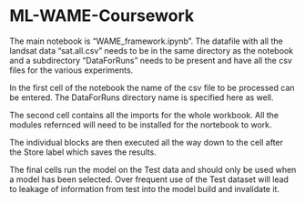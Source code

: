 # ML-WAME-Coursework

The main notebook is “WAME_framework.ipynb”. The datafile with all the landsat data “sat.all.csv” needs to be in the same directory as the notebook and a subdirectory “DataForRuns” needs to be present and have all the csv files for the various experiments.

In the first cell of the notebook the name of the csv file to be processed can be entered. The DataForRuns directory name is specified here as well.

The second cell contains all the imports for the whole workbook. All the modules refernced will need to be installed for the nortebook to work.

The individual blocks are then executed all the way down to the cell after the Store label which saves the results. 

The final cells run the model on the Test data and should only be used when a model has been selected. Over frequent use of the Test dataset will lead to leakage of information from test into the model build and invalidate it.
